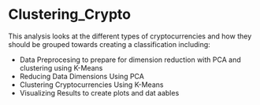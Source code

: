 # Clustering_Crypto

This analysis looks at the different types of cryptocurrencies and how they should be grouped towards creating a classification including:

- Data Preprocesing to prepare for dimension reduction with PCA and clustering using K-Means
- Reducing Data Dimensions Using PCA
- Clustering Cryptocurrencies Using K-Means
- Visualizing Results to create plots and dat aables
